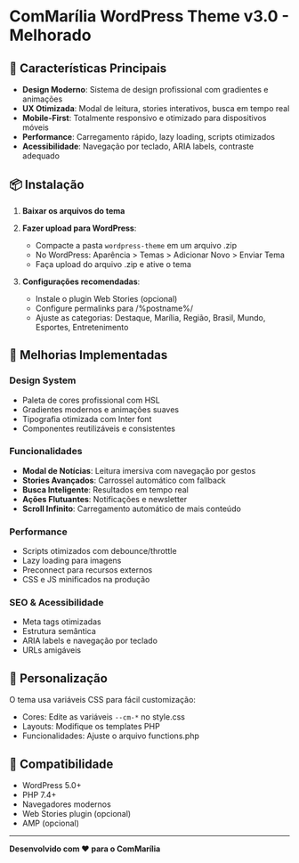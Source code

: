 # ComMarília WordPress Theme v3.0 - Melhorado

## 🚀 Características Principais

- **Design Moderno**: Sistema de design profissional com gradientes e animações
- **UX Otimizada**: Modal de leitura, stories interativos, busca em tempo real
- **Mobile-First**: Totalmente responsivo e otimizado para dispositivos móveis
- **Performance**: Carregamento rápido, lazy loading, scripts otimizados
- **Acessibilidade**: Navegação por teclado, ARIA labels, contraste adequado

## 📦 Instalação

1. **Baixar os arquivos do tema**
2. **Fazer upload para WordPress**:
   - Compacte a pasta `wordpress-theme` em um arquivo .zip
   - No WordPress: Aparência > Temas > Adicionar Novo > Enviar Tema
   - Faça upload do arquivo .zip e ative o tema

3. **Configurações recomendadas**:
   - Instale o plugin Web Stories (opcional)
   - Configure permalinks para /%postname%/
   - Ajuste as categorias: Destaque, Marília, Região, Brasil, Mundo, Esportes, Entretenimento

## 🎨 Melhorias Implementadas

### Design System
- Paleta de cores profissional com HSL
- Gradientes modernos e animações suaves
- Tipografia otimizada com Inter font
- Componentes reutilizáveis e consistentes

### Funcionalidades
- **Modal de Notícias**: Leitura imersiva com navegação por gestos
- **Stories Avançados**: Carrossel automático com fallback
- **Busca Inteligente**: Resultados em tempo real
- **Ações Flutuantes**: Notificações e newsletter
- **Scroll Infinito**: Carregamento automático de mais conteúdo

### Performance
- Scripts otimizados com debounce/throttle
- Lazy loading para imagens
- Preconnect para recursos externos
- CSS e JS minificados na produção

### SEO & Acessibilidade
- Meta tags otimizadas
- Estrutura semântica
- ARIA labels e navegação por teclado
- URLs amigáveis

## 🔧 Personalização

O tema usa variáveis CSS para fácil customização:
- Cores: Edite as variáveis `--cm-*` no style.css
- Layouts: Modifique os templates PHP
- Funcionalidades: Ajuste o arquivo functions.php

## 📱 Compatibilidade

- WordPress 5.0+
- PHP 7.4+
- Navegadores modernos
- Web Stories plugin (opcional)
- AMP (opcional)

---

**Desenvolvido com ❤️ para o ComMarília**